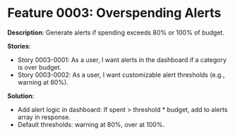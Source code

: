 # Feature 0003: Overspending Alerts

**Description**: Generate alerts if spending exceeds 80% or 100% of budget.

**Stories**:
- Story 0003-0001: As a user, I want alerts in the dashboard if a category is over budget.
- Story 0003-0002: As a user, I want customizable alert thresholds (e.g., warning at 80%).

**Solution**:
- Add alert logic in dashboard: If spent > threshold * budget, add to alerts array in response.
- Default thresholds: warning at 80%, over at 100%.
